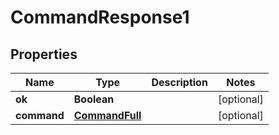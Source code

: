 
# CommandResponse1

## Properties
Name | Type | Description | Notes
------------ | ------------- | ------------- | -------------
**ok** | **Boolean** |  |  [optional]
**command** | [**CommandFull**](CommandFull.md) |  |  [optional]



